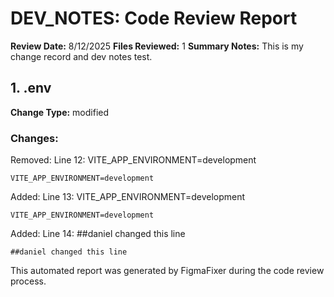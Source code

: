 # DEV_NOTES: Code Review Report
**Review Date:** 8/12/2025
**Files Reviewed:** 1
**Summary Notes:** This is my change record and dev notes test.
## 1. .env
**Change Type:** modified

### Changes:
Removed: Line 12: VITE_APP_ENVIRONMENT=development
```
VITE_APP_ENVIRONMENT=development
```

Added: Line 13: VITE_APP_ENVIRONMENT=development
```
VITE_APP_ENVIRONMENT=development
```

Added: Line 14: ##daniel changed this line
```
##daniel changed this line
```


This automated report was generated by FigmaFixer during the code review process.